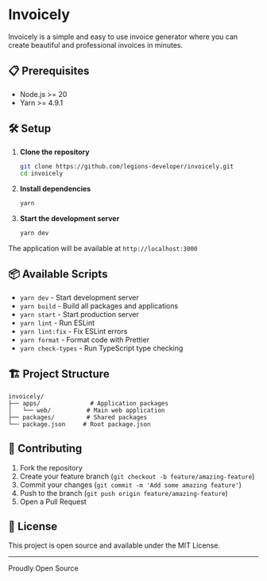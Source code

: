 # Invoicely

Invoicely is a simple and easy to use invoice generator where you can create beautiful and professional invoices in minutes.

## 📋 Prerequisites

- Node.js >= 20
- Yarn >= 4.9.1

## 🛠️ Setup

1. **Clone the repository**
   ```bash
   git clone https://github.com/legions-developer/invoicely.git
   cd invoicely
   ```

2. **Install dependencies**
   ```bash
   yarn
   ```

3. **Start the development server**
   ```bash
   yarn dev
   ```

The application will be available at `http://localhost:3000`

## 📦 Available Scripts

- `yarn dev` - Start development server
- `yarn build` - Build all packages and applications
- `yarn start` - Start production server
- `yarn lint` - Run ESLint
- `yarn lint:fix` - Fix ESLint errors
- `yarn format` - Format code with Prettier
- `yarn check-types` - Run TypeScript type checking

## 🏗️ Project Structure

```
invoicely/
├── apps/              # Application packages
│   └── web/          # Main web application
├── packages/         # Shared packages
└── package.json     # Root package.json
```

## 🤝 Contributing

1. Fork the repository
2. Create your feature branch (`git checkout -b feature/amazing-feature`)
3. Commit your changes (`git commit -m 'Add some amazing feature'`)
4. Push to the branch (`git push origin feature/amazing-feature`)
5. Open a Pull Request

## 📝 License

This project is open source and available under the MIT License.

---

Proudly Open Source
